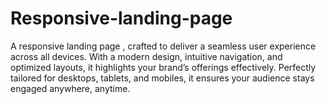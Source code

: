 # Responsive-landing-page
A responsive landing page , crafted to deliver a seamless user experience across all devices. With a modern design, intuitive navigation, and optimized layouts, it highlights your brand’s offerings effectively. Perfectly tailored for desktops, tablets, and mobiles, it ensures your audience stays engaged anywhere, anytime.
